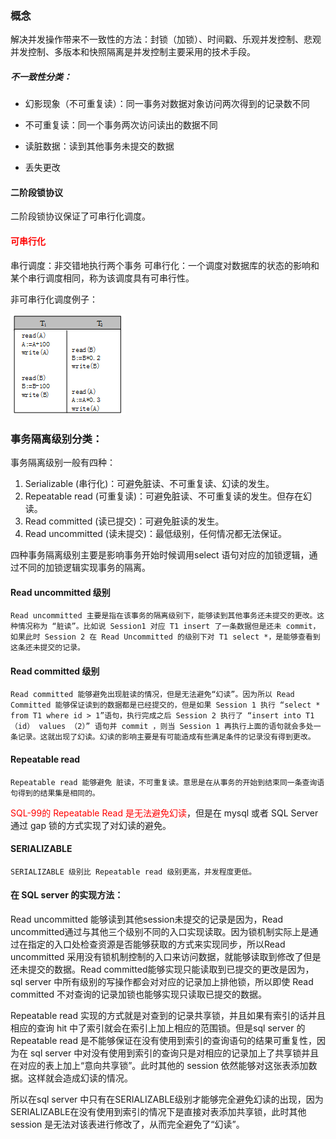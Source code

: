 ### 概念

解决并发操作带来不一致性的方法：封锁（加锁）、时间戳、乐观并发控制、悲观并发控制、多版本和快照隔离是并发控制主要采用的技术手段。

##### 不一致性分类：

- 幻影现象（不可重复读）：同一事务对数据对象访问两次得到的记录数不同

- 不可重复读：同一个事务两次访问读出的数据不同

- 读脏数据：读到其他事务未提交的数据

- 丢失更改

#### 二阶段锁协议

二阶段锁协议保证了可串行化调度。

#### <font color='red'>可串行化</font>

串行调度：非交错地执行两个事务
可串行化：一个调度对数据库的状态的影响和某个串行调度相同，称为该调度具有可串行性。

非可串行化调度例子：

![](img/可串行化事务图.png)

### 事务隔离级别分类：

事务隔离级别一般有四种：

1. Serializable (串行化)：可避免脏读、不可重复读、幻读的发生。
2. Repeatable read (可重复读)：可避免脏读、不可重复读的发生。但存在幻读。
3. Read committed (读已提交)：可避免脏读的发生。
4. Read uncommitted (读未提交)：最低级别，任何情况都无法保证。

四种事务隔离级别主要是影响事务开始时候调用select 语句对应的加锁逻辑，通过不同的加锁逻辑实现事务的隔离。

#### Read uncommitted 级别

    Read uncommitted 主要是指在该事务的隔离级别下，能够读到其他事务还未提交的更改。这种情况称为 “脏读”。比如说 Session1 对应 T1 insert 了一条数据但是还未 commit，如果此时 Session 2 在 Read Uncommitted 的级别下对 T1 select *，是能够查看到这条还未提交的记录。

#### Read committed 级别

    Read committed 能够避免出现脏读的情况，但是无法避免“幻读”。因为所以 Read Committed 能够保证读到的数据都是已经提交的，但是如果 Session 1 执行 “select * from T1 where id > 1”语句，执行完成之后 Session 2 执行了 “insert into T1 （id） values （2）” 语句并 commit ，则当 Session 1 再执行上面的语句就会多处一条记录。这就出现了幻读。幻读的影响主要是有可能造成有些满足条件的记录没有得到更改。

#### Repeatable read

    Repeatable read 能够避免 脏读，不可重复读。意思是在从事务的开始到结束同一条查询语句得到的结果集是相同的。

<font color='red'>SQL-99的 Repeatable Read 是无法避免幻读</font>，但是在 mysql 或者 SQL Server 通过 gap 锁的方式实现了对幻读的避免。

#### SERIALIZABLE

    SERIALIZABLE 级别比 Repeatable read 级别更高，并发程度更低。

#### 在 SQL server 的实现方法：

<p>
    Read uncommitted 能够读到其他session未提交的记录是因为，Read uncommitted通过与其他三个级别不同的入口实现读取。因为锁机制实际上是通过在指定的入口处检查资源是否能够获取的方式来实现同步，所以Read uncommitted 采用没有锁机制控制的入口来访问数据，就能够读取到修改了但是还未提交的数据。Read committed能够实现只能读取到已提交的更改是因为，sql server 中所有级别的写操作都会对对应的记录加上排他锁，所以即使 Read committed 不对查询的记录加锁也能够实现只读取已提交的数据。
</p>

<p>
    Repeatable read 实现的方式就是对查到的记录共享锁，并且如果有索引的话并且相应的查询 hit 中了索引就会在索引上加上相应的范围锁。但是sql server 的 Repeatable read 是不能够保证在没有使用到索引的查询语句的结果可重复性，因为在 sql server 中对没有使用到索引的查询只是对相应的记录加上了共享锁并且在对应的表上加上“意向共享锁”。此时其他的 session 依然能够对这张表添加数据。这样就会造成幻读的情况。
</p>
<p>
    所以在sql server 中只有在SERIALIZABLE级别才能够完全避免幻读的出现，因为SERIALIZABLE在没有使用到索引的情况下是直接对表添加共享锁，此时其他 session 是无法对该表进行修改了，从而完全避免了“幻读”。
</p>
